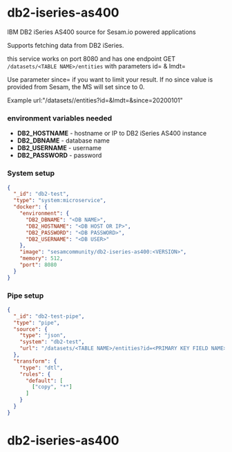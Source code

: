 # db2-iseries-as400
IBM DB2 iSeries AS400 source for Sesam.io powered applications

Supports fetching data from DB2 iSeries. 

this service works on port 8080 and has one endpoint GET `/datasets/<TABLE NAME>/entities`
with parameters id=<PRIMARY KEY FIELD NAME> & lmdt=<LAST MODIFIED FIELD NAME>

Use parameter since=<DATE FOR FILTERING> if you want to limit your result. 
If no since value is provided from Sesam, the MS will set since to 0.

Example url:"/datasets/<TABLE NAME>/entities?id=<PRIMARY KEY FIELD NAME>&lmdt=<LAST MODIFIED FIELD NAME>&since=20200101"

### environment variables needed
* **DB2_HOSTNAME** - hostname or IP to DB2 iSeries AS400 instance 
* **DB2_DBNAME** - database name 
* **DB2_USERNAME** - username
* **DB2_PASSWORD** - password

### System setup 
```json
{
  "_id": "db2-test",
  "type": "system:microservice",
  "docker": {
    "environment": {
      "DB2_DBNAME": "<DB NAME>",
      "DB2_HOSTNAME": "<DB HOST OR IP>",
      "DB2_PASSWORD": "<DB PASSWORD>",
      "DB2_USERNAME": "<DB USER>"
    },
    "image": "sesamcommunity/db2-iseries-as400:<VERSION>",
    "memory": 512,
    "port": 8080
  }
}

```

### Pipe setup  

```json
{
  "_id": "db2-test-pipe",
  "type": "pipe",
  "source": {
    "type": "json",
    "system": "db2-test",
    "url": "/datasets/<TABLE NAME>/entities?id=<PRIMARY KEY FIELD NAME>&lmdt=<LAST MODIFIED FIELD NAME>"
  },
  "transform": {
    "type": "dtl",
    "rules": {
      "default": [
        ["copy", "*"]
      ]
    }
  }
}
```
# db2-iseries-as400
